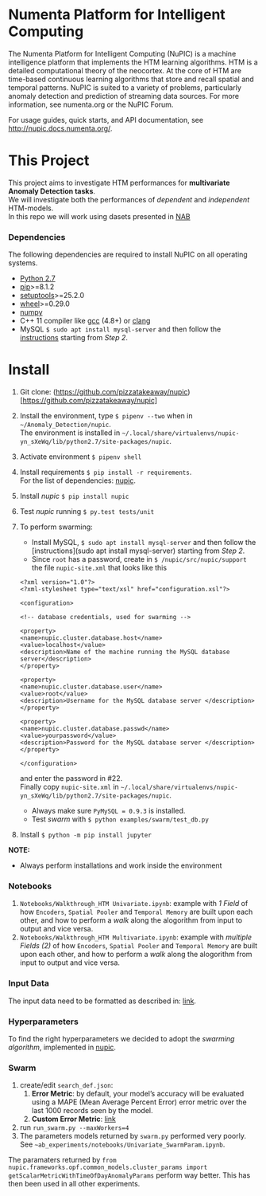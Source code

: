 # Numenta Platform for Intelligent Computing

The Numenta Platform for Intelligent Computing (NuPIC) is a machine intelligence platform that implements the HTM learning algorithms. HTM is a detailed computational theory of the neocortex. At the core of HTM are time-based continuous learning algorithms that store and recall spatial and temporal patterns. NuPIC is suited to a variety of problems, particularly anomaly detection and prediction of streaming data sources. For more information, see numenta.org or the NuPIC Forum.

For usage guides, quick starts, and API documentation, see http://nupic.docs.numenta.org/.


# This Project
This project aims to investigate HTM performances for **multivariate Anomaly Detection tasks**.  
We will investigate both the performances of *dependent* and *independent* HTM-models.  
In this repo we will work using dasets presented in [NAB](https://github.com/numenta/NAB)


### Dependencies
The following dependencies are required to install NuPIC on all operating systems.

- [Python 2.7](https://www.python.org/)
- [pip](https://pip.pypa.io/en/stable/installing/)>=8.1.2
- [setuptools](https://setuptools.readthedocs.io)>=25.2.0
- [wheel](http://pythonwheels.com)>=0.29.0
- [numpy](http://www.numpy.org/)
- C++ 11 compiler like [gcc](https://gcc.gnu.org/) (4.8+) or [clang](http://clang.llvm.org/)
- MySQL `$ sudo apt install mysql-server` and then follow the [instructions](https://www.digitalocean.com/community/tutorials/how-to-install-the-latest-mysql-on-ubuntu-18-04) starting from *Step 2*.


# Install
1. Git clone: (https://github.com/pizzatakeaway/nupic)[https://github.com/pizzatakeaway/nupic]
1. Install the environment, type `$ pipenv --two` when in `~/Anomaly_Detection/nupic`.  
The environment is installed in `~/.local/share/virtualenvs/nupic-yn_sXeWq/lib/python2.7/site-packages/nupic`.
1. Activate environment `$ pipenv shell`
1. Install requirements `$ pip install -r requirements`.  
For the list of dependencies: [nupic](https://github.com/numenta/nupic).
1. Install *nupic* `$ pip install nupic`
1. Test *nupic* running `$ py.test tests/unit`
1. To perform swarming:
    - Install MySQL, `$ sudo apt install mysql-server` and then follow the [instructions](sudo apt install mysql-server) starting from *Step 2*.
    - Since `root` has a password, create in `$ /nupic/src/nupic/support` the file `nupic-site.xml` that looks like this

    ```
    <?xml version="1.0"?>
    <?xml-stylesheet type="text/xsl" href="configuration.xsl"?>

    <configuration>

    <!-- database credentials, used for swarming -->

    <property>
    <name>nupic.cluster.database.host</name>
    <value>localhost</value>
    <description>Name of the machine running the MySQL database server</description>
    </property>

    <property>
    <name>nupic.cluster.database.user</name>
    <value>root</value>
    <description>Username for the MySQL database server </description>
    </property>

    <property>
    <name>nupic.cluster.database.passwd</name>
    <value>yourpassword</value>
    <description>Password for the MySQL database server </description>
    </property>

    </configuration>
    ```

    and enter the password in #22.  
    Finally copy `nupic-site.xml` in `~/.local/share/virtualenvs/nupic-yn_sXeWq/lib/python2.7/site-packages/nupic`.  
    - Always make sure `PyMySQL = 0.9.3` is installed.
    - Test *swarm* with `$ python examples/swarm/test_db.py`

1. Install `$ python -m pip install jupyter`

**NOTE:**
- Always perform installations and work inside the environment


### Notebooks
1. `Notebooks/Walkthrough_HTM Univariate.ipynb`: example with *1 Field* of how `Encoders`, `Spatial Pooler` and `Temporal Memory` are built upon each other, and how to perform a *walk* along the alogorithm from input to output and vice versa.
1. `Notebooks/Walkthrough_HTM Multivariate.ipynb`: example with *multiple Fields (2)* of how `Encoders`, `Spatial Pooler` and `Temporal Memory` are built upon each other, and how to perform a *walk* along the alogorithm from input to output and vice versa.

### Input Data
The input data need to be formatted as described in: [link](http://nupic.docs.numenta.org/stable/quick-start/example-data.html).

### Hyperparameters
To find the right hyperparameters we decided to adopt the *swarming algorithm*, implemented in [nupic](https://github.com/numenta/nupic).

### Swarm

1. create/edit `search_def.json`:
    1. **Error Metric**: by default, your model’s accuracy will be evaluated using a MAPE (Mean Average Percent Error) error metric over the last 1000 records seen by the model.
    1. **Custom Error Metric**: [link](http://nupic.docs.numenta.org/stable/guides/swarming/running.html#using-custom-error-metrics)
1. run `run_swarm.py --maxWorkers=4`
1. The parameters models returned by `swarm.py` performed very poorly. See `~ab_experiments/notebooks/Univariate_SwarmParam.ipynb`. 

The paramaters returned by `from nupic.frameworks.opf.common_models.cluster_params import getScalarMetricWithTimeOfDayAnomalyParams` perform way better.
This has then been used in all other experiments.
